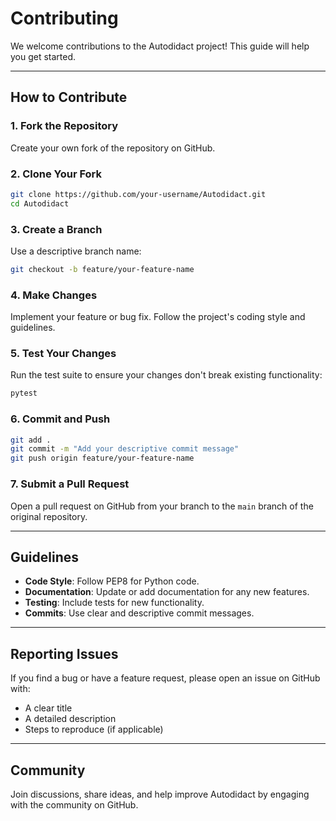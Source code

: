 # Contributing

We welcome contributions to the Autodidact project! This guide will help you get started.

---

## How to Contribute

### 1. Fork the Repository
Create your own fork of the repository on GitHub.

### 2. Clone Your Fork
```bash
git clone https://github.com/your-username/Autodidact.git
cd Autodidact
```

### 3. Create a Branch
Use a descriptive branch name:
```bash
git checkout -b feature/your-feature-name
```

### 4. Make Changes
Implement your feature or bug fix. Follow the project's coding style and guidelines.

### 5. Test Your Changes
Run the test suite to ensure your changes don't break existing functionality:
```bash
pytest
```

### 6. Commit and Push
```bash
git add .
git commit -m "Add your descriptive commit message"
git push origin feature/your-feature-name
```

### 7. Submit a Pull Request
Open a pull request on GitHub from your branch to the `main` branch of the original repository.

---

## Guidelines

- **Code Style**: Follow PEP8 for Python code.
- **Documentation**: Update or add documentation for any new features.
- **Testing**: Include tests for new functionality.
- **Commits**: Use clear and descriptive commit messages.

---

## Reporting Issues
If you find a bug or have a feature request, please open an issue on GitHub with:
- A clear title
- A detailed description
- Steps to reproduce (if applicable)

---

## Community
Join discussions, share ideas, and help improve Autodidact by engaging with the community on GitHub.
